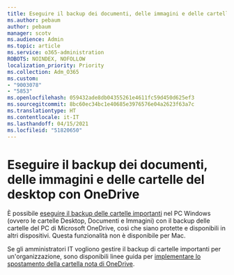 ```yaml
---
title: Eseguire il backup dei documenti, delle immagini e delle cartelle del desktop con OneDrive
ms.author: pebaum
author: pebaum
manager: scotv
ms.audience: Admin
ms.topic: article
ms.service: o365-administration
ROBOTS: NOINDEX, NOFOLLOW
localization_priority: Priority
ms.collection: Adm_O365
ms.custom:
- "9003078"
- "5853"
ms.openlocfilehash: 059432ade8db04355261e4611fc59d450d625ef3
ms.sourcegitcommit: 8bc60ec34bc1e40685e3976576e04a2623f63a7c
ms.translationtype: HT
ms.contentlocale: it-IT
ms.lasthandoff: 04/15/2021
ms.locfileid: "51820650"
---
```

# <a name="back-up-your-documents-pictures-and-desktop-folders-with-onedrive"></a>Eseguire il backup dei documenti, delle immagini e delle cartelle del desktop con OneDrive

È possibile [eseguire il backup delle cartelle importanti](https://support.office.com/article/d61a7930-a6fb-4b95-b28a-6552e77c3057) nel PC Windows (ovvero le cartelle Desktop, Documenti e Immagini) con il backup delle cartelle del PC di Microsoft OneDrive, così che siano protette e disponibili in altri dispositivi. Questa funzionalità non è disponibile per Mac.  

Se gli amministratori IT vogliono gestire il backup di cartelle importanti per un'organizzazione, sono disponibili linee guida per [implementare lo spostamento della cartella nota di OneDrive](https://docs.microsoft.com/onedrive/redirect-known-folders).
